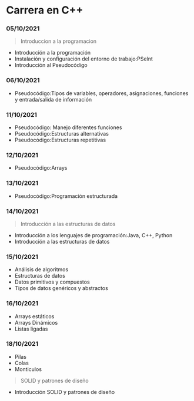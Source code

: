 # Carrera en C++

### 05/10/2021 ###
>Introduccion a la programacion

 - Introducción a la programación
 - Instalación y configuración del entorno de trabajo:PSeInt
 - Introducción al Pseudocódigo

### 06/10/2021 ###
 - Pseudocódigo:Tipos de variables, operadores, asignaciones, funciones y entrada/salida de información

### 11/10/2021 ###
 - Pseudocódigo: Manejo diferentes funciones
 - Pseudocódigo:Estructuras alternativas
 - Pseudocódigo:Estructuras repetitivas
 
### 12/10/2021 ###
 - Pseudocódigo:Arrays
 
### 13/10/2021 ###
 - Pseudocódigo:Programación estructurada

### 14/10/2021 ###
>Introducción a las estructuras de datos

 - Introducción a los lenguajes de programación:Java, C++, Python
 - Introducción a las estructuras de datos
 
### 15/10/2021 ###
 - Análisis de algoritmos
 - Estructuras de datos
 - Datos primitivos y compuestos
 - Tipos de datos genéricos y abstractos 
 
### 16/10/2021 ###
 - Arrays estáticos
 - Arrays Dinámicos
 - Listas ligadas
 
 ### 18/10/2021 ###
 - Pilas
 - Colas
 - Monticulos
 
 >SOLID y patrones de diseño
 - Introducción SOLID y patrones de diseño